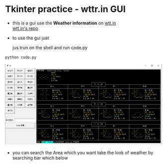# Tkinter practice - wttr.in GUI

- this is a gui use the **Weather information** on [wtt.in](http://wttr.in) <br>
  [wtt.in's repo](https://github.com/chubin/wttr.in)

- to use the gui just

  jus trun on the shell and run code.py

```shell
python code.py
```

![image](https://github.com/how8570/Tkinter-practice---wttr.in-GUI/blob/master/preview.png)

- you can search the Area which you want take the look of weather
  by searching bar which below

